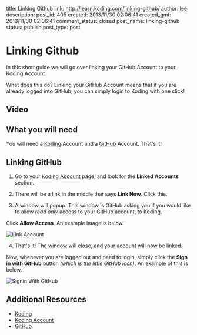 title: Linking Github
link: http://learn.koding.com/linking-github/
author: lee
description: 
post_id: 405
created: 2013/11/30 02:06:41
created_gmt: 2013/11/30 02:06:41
comment_status: closed
post_name: linking-github
status: publish
post_type: post

# Linking Github

In this short guide we will go over linking your GitHub Account to your Koding Account.

What does this do? Linking your GitHub Account means that if you are already logged into GitHub, you can simply login to Koding with one click!

## Video

## What you will need

You will need a [Koding](https://koding.com) Account and a [GitHub](https://github.com) Account. That's it!

## Linking GitHub

  1. Go to your [Koding Account](https://koding.com/Account) page, and look for the **Linked Accounts** section.

  2. There will be a link in the middle that says **Link Now**. Click this.

  3. A window will popup. This window is GitHub asking you if you would like to allow _read only_ access to your GitHub account, to Koding.

Click **Allow Access**. An example image is below.

![Link Account](/wp-content/uploads/linkaccount.png)

  4. That's it! The window will close, and your account will now be linked.

Now, whenever you are logged out and need to login, simply click the **Sign in with GitHub** button _(which is the little GitHub Icon)_. An example of this is below.

![Signin With GitHub](/wp-content/uploads/signingithub.png)

## Additional Resources

  * [Koding](https://koding.com)
  * [Koding Account](https://koding.com)
  * [GitHub](https://github.com)